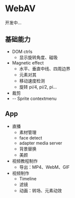 # WebAV

开发中...

## 基础能力 
- DOM ctrls  
  - 显示旋转角度、磁吸
- Magnetic effect  
  - 水平、垂直中线、四周边界
  - 元素对其
  - 移动速度检测
  - 旋转 pi/4, pi/2, pi...
- 裁剪
- -- Sprite contextmenu  

## App
- 直播
  - 素材管理
  - face detect  
  - adapter media server  
  - 背景替换
  - 美颜
- 视频教程制作
  - 导出：MP4、WebM、GIF
- 视频制作
  - Timeline   
  - 滤镜
  - 动画：转场、元素动效

